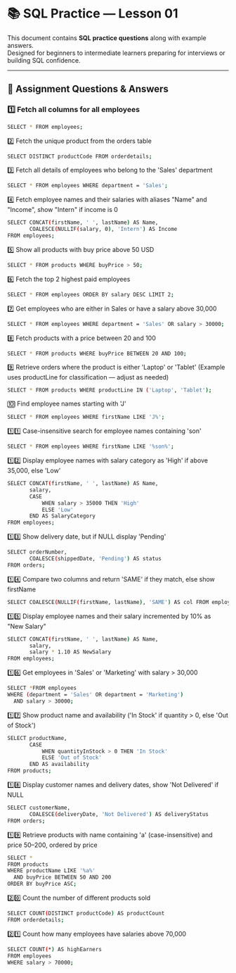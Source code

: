 # 📚 SQL Practice — Lesson 01

This document contains **SQL practice questions** along with example answers.  
Designed for beginners to intermediate learners preparing for interviews or
building SQL confidence.

---

## 📝 Assignment Questions & Answers

### 1️⃣ Fetch all columns for all employees

```bash
SELECT * FROM employees;
```

2️⃣ Fetch the unique product from the orders table

```bash
SELECT DISTINCT productCode FROM orderdetails;
```

3️⃣ Fetch all details of employees who belong to the 'Sales' department

```bash
SELECT * FROM employees WHERE department = 'Sales';
```

4️⃣ Fetch employee names and their salaries with aliases "Name" and "Income",
show "Intern" if income is 0

```bash
SELECT CONCAT(firstName, ' ', lastName) AS Name,
       COALESCE(NULLIF(salary, 0), 'Intern') AS Income
FROM employees;
```

5️⃣ Show all products with buy price above 50 USD

```bash
SELECT * FROM products WHERE buyPrice > 50;
```

6️⃣ Fetch the top 2 highest paid employees

```bash
SELECT * FROM employees ORDER BY salary DESC LIMIT 2;
```

7️⃣ Get employees who are either in Sales or have a salary above 30,000

```bash
SELECT * FROM employees WHERE department = 'Sales' OR salary > 30000;
```

8️⃣ Fetch products with a price between 20 and 100

```bash
SELECT * FROM products WHERE buyPrice BETWEEN 20 AND 100;
```

9️⃣ Retrieve orders where the product is either 'Laptop' or 'Tablet' (Example
uses productLine for classification — adjust as needed)

```bash
SELECT * FROM products WHERE productLine IN ('Laptop', 'Tablet');
```

🔟 Find employee names starting with 'J'

```bash
SELECT * FROM employees WHERE firstName LIKE 'J%';
```

1️⃣1️⃣ Case-insensitive search for employee names containing 'son'

```bash
SELECT * FROM employees WHERE firstName LIKE '%son%';
```

1️⃣2️⃣ Display employee names with salary category as 'High' if above 35,000, else
'Low'

```bash
SELECT CONCAT(firstName, ' ', lastName) AS Name,
       salary,
       CASE
           WHEN salary > 35000 THEN 'High'
           ELSE 'Low'
       END AS SalaryCategory
FROM employees;
```

1️⃣3️⃣ Show delivery date, but if NULL display 'Pending'

```bash
SELECT orderNumber,
       COALESCE(shippedDate, 'Pending') AS status
FROM orders;
```

1️⃣4️⃣ Compare two columns and return 'SAME' if they match, else show firstName

```bash
SELECT COALESCE(NULLIF(firstName, lastName), 'SAME') AS col FROM employees;
```

1️⃣5️⃣ Display employee names and their salary incremented by 10% as "New Salary"

```bash
SELECT CONCAT(firstName, ' ', lastName) AS Name,
       salary,
       salary * 1.10 AS NewSalary
FROM employees;
```

1️⃣6️⃣ Get employees in 'Sales' or 'Marketing' with salary > 30,000

```bash
SELECT *FROM employees
WHERE (department = 'Sales' OR department = 'Marketing')
  AND salary > 30000;
```

1️⃣7️⃣ Show product name and availability ('In Stock' if quantity > 0, else 'Out
of Stock')

```bash
SELECT productName,
       CASE
           WHEN quantityInStock > 0 THEN 'In Stock'
           ELSE 'Out of Stock'
       END AS availability
FROM products;
```

1️⃣8️⃣ Display customer names and delivery dates, show 'Not Delivered' if NULL

```bash
SELECT customerName,
       COALESCE(deliveryDate, 'Not Delivered') AS deliveryStatus
FROM orders;
```

1️⃣9️⃣ Retrieve products with name containing 'a' (case-insensitive) and price
50–200, ordered by price

```bash
SELECT *
FROM products
WHERE productName LIKE '%a%'
  AND buyPrice BETWEEN 50 AND 200
ORDER BY buyPrice ASC;
```

2️⃣0️⃣ Count the number of different products sold

```bash
SELECT COUNT(DISTINCT productCode) AS productCount
FROM orderdetails;
```

2️⃣1️⃣ Count how many employees have salaries above 70,000

```bash
SELECT COUNT(*) AS highEarners
FROM employees
WHERE salary > 70000;
```
